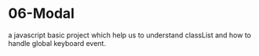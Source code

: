 # 06-Modal
a javascript basic project which help us to understand classList and  how to handle global keyboard event.
